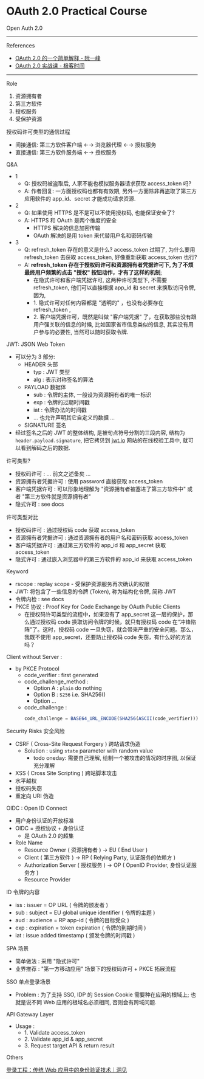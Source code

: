 # OAuth 2.0 Practical Course

Open Auth 2.0

---

References

-   [OAuth 2.0 的一个简单解释 - 阮一峰](https://www.ruanyifeng.com/blog/2019/04/oauth_design.html)
-   [OAuth 2.0 实战课 - 极客时间](https://time.geekbang.org/column/intro/100053901?utm_term=pc_interstitial_1267&tab=catalog)

---

Role

1. 资源拥有者
2. 第三方软件
3. 授权服务
4. 受保护资源

授权码许可类型的通信过程

-   间接通信: 第三方软件客户端 ←→ 浏览器代理 ←→ 授权服务
-   直接通信: 第三方软件服务端 ←→ 授权服务

Q&A

-   1
    -   Q: 授权码被盗取后, 人家不能也模拟服务器请求获取 access_token 吗?
    -   A: 作者回复: 一方面授权码也都有有效期, 另外一方面除非再盗取了第三方应用软件的 app_id、secret 才能成功请求资源.
-   2
    -   Q: 如果使用 HTTPS 是不是可以不使用授权码, 也能保证安全了?
    -   A: HTTPS 和 OAuth 是两个维度的安全
        -   HTTPS 解决的信息加密传输
        -   OAuth 解决的是用 token 来代替用户名和密码传输
-   3
    -   Q: refresh_token 存在的意义是什么?
        access_token 过期了, 为什么要用 refresh_token 去获取 access_token, 好像重新获取 access_token 也行?
    -   A: **refresh_token 存在于授权码许可和资源拥有者凭据许可下, 为了不烦最终用户频繁的点击 "授权" 按钮动作，才有了这样的机制**;
        -   在隐式许可和客户端凭据许可, 这两种许可类型下, 不需要 refresh_token, 他们可以直接根据 app_id 和 secret 来换取访问令牌, 因为,
        -   1\. 隐式许可对任何内容都是 "透明的" ，也没有必要存在 refresh_token ,
        -   2\. 客户端凭据许可，既然是叫做 "客户端凭据" 了，在获取那些没有跟用户强关联的信息的时候, 比如国家省市信息类似的信息, 其实没有用户参与的必要性, 当然可以随时获取令牌.

JWT: JSON Web Token

-   可以分为 3 部分:
    -   HEADER 头部
        -   typ : JWT 类型
        -   alg : 表示对称签名的算法
    -   PAYLOAD 数据体
        -   sub : 令牌的主体, 一般设为资源拥有者的唯一标识
        -   exp : 令牌的过期时间戳
        -   iat : 令牌办法的时间戳 <!-- icehe: 全称是什么? 以便记忆 -->
        -   … 也允许声明其它自定义的数据 …
    -   SIGNATURE 签名
-   经过签名之后的 JWT 的整体结构, 是被句点符号分割的三段内容, 结构为 `header.payload.signature`, 把它拷贝到 [jwt.io](https://jwt.io/) 网站的在线校验工具中, 就可以看到解码之后的数据.

许可类型?

-   授权码许可 : … 前文之述备矣 …
-   资源拥有者凭据许可 : 使用 password 直接获取 access_token
-   客户端凭据许可 : 可以形象地理解为 "资源拥有者被塞进了第三方软件中" 或者 "第三方软件就是资源拥有者"
-   隐式许可 : see docs

许可类型对比

-   授权码许可 : 通过授权码 code 获取 access_token
-   资源拥有者凭据许可 : 通过资源拥有者的用户名和密码获取 access_token
-   客户端凭据许可 : 通过第三方软件的 app_id 和 app_secret 获取 access_token
-   隐式许可 : 通过嵌入浏览器中的第三方软件的 app_id 来获取 access_token

Keyword

-   rscope : replay scope - 受保护资源服务再次确认的权限
-   JWT: 将包含了一些信息的令牌 (Token), 称为结构化令牌, 简称 JWT
-   令牌内检 : see docs
-   PKCE 协议 : Proof Key for Code Exchange by OAuth Public Clients
    -   在授权码许可类型的流程中，如果没有了 app_secret 这一层的保护，那么通过授权码 code 换取访问令牌的时候，就只有授权码 code 在“冲锋陷阵”了。这时，授权码 code 一旦失窃，就会带来严重的安全问题。那么，我既不使用 app_secret，还要防止授权码 code 失窃，有什么好的方法吗？

Client without Server :

-   by PKCE Protocol
    -   code_verifier : first generated
    -   code_challenge_method :
        -   Option A : `plain` do nothing
        -   Option B : `S256` i.e. SHA256()
        -   Option …
    -   code_challenge :
        ```js
        code_challenge = BASE64_URL_ENCODE(SHA256(ASCII(code_verifier)));
        ```

Security Risks 安全风险

-   CSRF ( Cross-Site Request Forgery ) 跨站请求伪造
    -   Solution : using `state` parameter with random value
        -   todo oneday: 需要自己理解, 绘制一个被攻击的情况的时序图, 以保证充分理解
-   XSS ( Cross Site Scripting ) 跨站脚本攻击
-   水平越权
-   授权码失窃
-   重定向 URI 伪造

OIDC : Open ID Connect

-   用户身份认证的开放标准
-   OIDC = 授权协议 + 身份认证
    -   是 OAuth 2.0 的超集
-   Role Name
    -   Resource Owner ( 资源拥有者 ) → EU ( End User )
    -   Client ( 第三方软件 ) → RP ( Relying Party, 认证服务的依赖方 )
    -   Authorization Server ( 授权服务 ) → OP ( OpenID Provider, 身份认证服务方 )
    -   Resource Provider

ID 令牌的内容

-   iss : issuer = OP URL ( 令牌的颁发者 )
-   sub : subject = EU global unique identifier ( 令牌的主题 )
-   aud : audience = RP app-id ( 令牌的目标受众 )
-   exp : expiration = token expiration ( 令牌的到期时间 )
-   iat : issue added timestamp ( 颁发令牌的时间戳 )

SPA 场景

-   简单做法 : 采用 "隐式许可"
-   业界推荐 : "第一方移动应用" 场景下的授权码许可 + PKCE 拓展流程

SSO 单点登录场景

-   Problem : 为了支持 SSO, IDP 的 Session Cookie 需要种在应用的根域上; 也就是说不同 Web 应用的根域名必须相同, 否则会有跨域问题.

API Gateway Layer

-   Usage :
    -   1\. Validate access_token
    -   2\. Validate app_id & app_secret
    -   3\. Request target API & return result

Others

[登录工程：传统 Web 应用中的身份验证技术｜洞见](https://blog.51cto.com/u_15127595/2743613)
